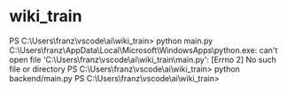 # wiki_train

PS C:\Users\franz\vscode\ai\wiki_train> python main.py
C:\Users\franz\AppData\Local\Microsoft\WindowsApps\python.exe: can't open file 'C:\\Users\\franz\\vscode\\ai\\wiki_train\\main.py': [Errno 2] No such file or directory
PS C:\Users\franz\vscode\ai\wiki_train> python backend/main.py
PS C:\Users\franz\vscode\ai\wiki_train> 